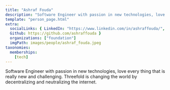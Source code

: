 ```yaml
---
title: "Ashraf Fouda"
description: "Software Engineer with passion in new technologies, love every thing that is really new."
template: "person_page.html"
extra:
  socialLinks: { LinkedIn: "https://www.linkedin.com/in/ashraffouda/",
  Github: https://github.com/ashraffouda }
  organizations: ["foundation"]
  imgPath: images/people/ashraf_fouda.jpeg
taxonomies:
  memberships:
    [tech]
---
```


Software Engineer with passion in new technologies, love every thing that is really new and challenging. Threefold is changing the world by decentralizing and neutralizing the internet.
